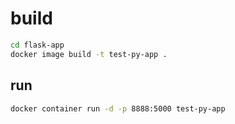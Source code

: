 # build

```bash
cd flask-app
docker image build -t test-py-app .
```
## run

```bash
docker container run -d -p 8888:5000 test-py-app
```
